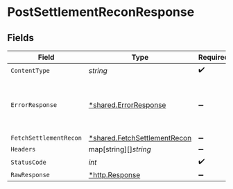 # PostSettlementReconResponse


## Fields

| Field                                                                       | Type                                                                        | Required                                                                    | Description                                                                 |
| --------------------------------------------------------------------------- | --------------------------------------------------------------------------- | --------------------------------------------------------------------------- | --------------------------------------------------------------------------- |
| `ContentType`                                                               | *string*                                                                    | :heavy_check_mark:                                                          | N/A                                                                         |
| `ErrorResponse`                                                             | [*shared.ErrorResponse](../../models/shared/errorresponse.md)               | :heavy_minus_sign:                                                          | Any bad or invalid request will lead to following error object              |
| `FetchSettlementRecon`                                                      | [*shared.FetchSettlementRecon](../../models/shared/fetchsettlementrecon.md) | :heavy_minus_sign:                                                          | OK                                                                          |
| `Headers`                                                                   | map[string][]*string*                                                       | :heavy_minus_sign:                                                          | N/A                                                                         |
| `StatusCode`                                                                | *int*                                                                       | :heavy_check_mark:                                                          | N/A                                                                         |
| `RawResponse`                                                               | [*http.Response](https://pkg.go.dev/net/http#Response)                      | :heavy_minus_sign:                                                          | N/A                                                                         |